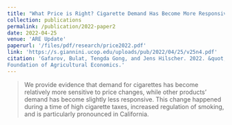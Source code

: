 ```yaml
---
title: "What Price is Right? Cigarette Demand Has Become More Responsive to Prices."
collection: publications
permalink: /publication/2022-paper2
date: 2022-04-25
venue: 'ARE Update'
paperurl: '/files/pdf/research/price2022.pdf' 
link: 'https://s.giannini.ucop.edu/uploads/pub/2022/04/25/v25n4.pdf'
citation: 'Gafarov, Bulat, Tengda Gong, and Jens Hilscher. 2022. &quot;What Price Is Right? Cigarette Demand Has Become More Responsive to Prices.&quot; <i>ARE Update</i>. 25(4): 9-11. University of California Giannini
Foundation of Agricultural Economics.'
---
```

> We provide evidence that demand for cigarettes has become relatively more sensitive to price changes, while other products’ demand has become slightly less responsive. This change happened during a time of high cigarette taxes, increased regulation of smoking, and is particularly pronounced in California.
<br>
